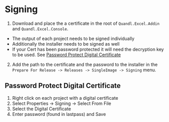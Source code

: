 # Signing

1. Download and place the a certificate in the root of `Quandl.Excel.Addin` and `Quandl.Excel.Console`.
  * The output of each project needs to be signed individually
  * Additionally the installer needs to be signed as well
  * If your Cert has been password protected it will need the decryption key to be used. See [Password Protect Digital Certificate](#password-protect-digital-certificate)
2. Add the path to the certificate and the password to the installer in the `Prepare For Release -> Releases -> SingleImage -> Signing` menu.

## Password Protect Digital Certificate

1. Right click on each project with a digital certificate
2. Select Properties -> Signing -> Select From File
3. Select the Digital Certificate
4. Enter password (found in lastpass) and Save